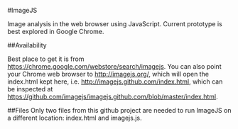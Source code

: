 #ImageJS

Image analysis in the web browser using JavaScript. Current prototype is best explored in Google Chrome. 

##Availability

Best place to get it is from <https://chrome.google.com/webstore/search/imagejs>. You can also point your Chrome web browser to <http://imagejs.org/>, which will open the index.html kept here, i.e. <http://imagejs.github.com/index.html>, which can be inspected at <https://github.com/imagejs/imagejs.github.com/blob/master/index.html>.

##Files
Only two files from this github project are needed to run ImageJS on a different location: index.html and imagejs.js.